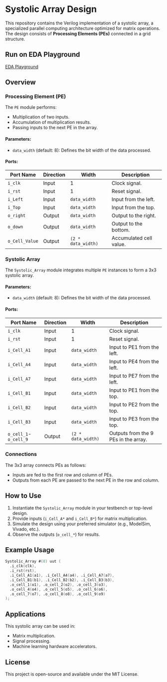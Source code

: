 # Systolic Array Design

This repository contains the Verilog implementation of a systolic array, a specialized parallel computing architecture optimized for matrix operations. The design consists of **Processing Elements (PEs)** connected in a grid structure.

## Run on EDA Playground
 [EDA Playground](https://www.edaplayground.com/x/rvDL)

## Overview

### Processing Element (PE)
The `PE` module performs:
- Multiplication of two inputs.
- Accumulation of multiplication results.
- Passing inputs to the next PE in the array.

#### Parameters:
- `data_width` (default: 8): Defines the bit width of the data processed.

#### Ports:
| Port Name       | Direction | Width             | Description                              |
|-----------------|-----------|-------------------|------------------------------------------|
| `i_clk`         | Input     | 1                 | Clock signal.                            |
| `i_rst`         | Input     | 1                 | Reset signal.                            |
| `i_Left`        | Input     | `data_width`      | Input from the left.                     |
| `i_Top`         | Input     | `data_width`      | Input from the top.                      |
| `o_right`       | Output    | `data_width`      | Output to the right.                     |
| `o_down`        | Output    | `data_width`      | Output to the bottom.                    |
| `o_Cell_Value`  | Output    | `(2 * data_width)`| Accumulated cell value.                  |

### Systolic Array
The `Systolic_Array` module integrates multiple `PE` instances to form a 3x3 systolic array.

#### Parameters:
- `data_width` (default: 8): Defines the bit width of the data processed.

#### Ports:
| Port Name       | Direction | Width             | Description                              |
|-----------------|-----------|-------------------|------------------------------------------|
| `i_clk`         | Input     | 1                 | Clock signal.                            |
| `i_rst`         | Input     | 1                 | Reset signal.                            |
| `i_Cell_A1`     | Input     | `data_width`      | Input to PE1 from the left.              |
| `i_Cell_A4`     | Input     | `data_width`      | Input to PE4 from the left.              |
| `i_Cell_A7`     | Input     | `data_width`      | Input to PE7 from the left.              |
| `i_Cell_B1`     | Input     | `data_width`      | Input to PE1 from the top.               |
| `i_Cell_B2`     | Input     | `data_width`      | Input to PE2 from the top.               |
| `i_Cell_B3`     | Input     | `data_width`      | Input to PE3 from the top.               |
| `o_cell_1`-`o_cell_9` | Output | `(2 * data_width)`| Outputs from the 9 PEs in the array.     |

### Connections
The 3x3 array connects PEs as follows:
- Inputs are fed to the first row and column of PEs.
- Outputs from each PE are passed to the next PE in the row and column.

## How to Use

1. Instantiate the `Systolic_Array` module in your testbench or top-level design.
2. Provide inputs (`i_Cell_A*` and `i_Cell_B*`) for matrix multiplication.
3. Simulate the design using your preferred simulator (e.g., ModelSim, Vivado, etc.).
4. Observe the outputs (`o_cell_*`) for results.

## Example Usage
```verilog
Systolic_Array #(8) uut (
  .i_clk(clk),
  .i_rst(rst),
  .i_Cell_A1(a1), .i_Cell_A4(a4), .i_Cell_A7(a7),
  .i_Cell_B1(b1), .i_Cell_B2(b2), .i_Cell_B3(b3),
  .o_cell_1(o1), .o_cell_2(o2), .o_cell_3(o3),
  .o_cell_4(o4), .o_cell_5(o5), .o_cell_6(o6),
  .o_cell_7(o7), .o_cell_8(o8), .o_cell_9(o9)
);
```

## Applications
This systolic array can be used in:
- Matrix multiplication.
- Signal processing.
- Machine learning hardware accelerators.

## License
This project is open-source and available under the MIT License.
